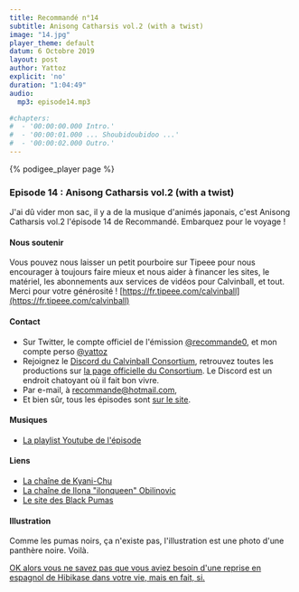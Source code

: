```yaml
---
title: Recommandé n°14
subtitle: Anisong Catharsis vol.2 (with a twist)
image: "14.jpg"
player_theme: default
datum: 6 Octobre 2019
layout: post
author: Yattoz
explicit: 'no'
duration: "1:04:49"
audio:
  mp3: episode14.mp3

#chapters:
#  - '00:00:00.000 Intro.'
#  - '00:00:01.000 ... Shoubidoubidoo ...'
#  - '00:00:02.000 Outro.'
---
```


{% podigee_player page %}

### Episode 14 : Anisong Catharsis vol.2 (with a twist)

J'ai dû vider mon sac, il y a de la musique d'animés japonais, c'est Anisong Catharsis vol.2 l'épisode 14 de Recommandé. Embarquez pour le voyage !

#### Nous soutenir 

Vous pouvez nous laisser un petit pourboire sur Tipeee pour nous encourager à toujours faire mieux et nous aider à financer les sites, le matériel, les abonnements aux services de vidéos pour Calvinball, et tout. Merci pour votre générosité ! [https://fr.tipeee.com/calvinball](https://fr.tipeee.com/calvinball)

#### Contact

- Sur Twitter, le compte officiel de l'émission [@recommande0](https://twitter.com/recommande0), et mon compte perso [@yattoz](https://twitter.com/yattoz)
- Rejoignez le [Discord du Calvinball Consortium](https://discord.gg/4RnA9v7), retrouvez toutes les productions sur [la page officielle du Consortium](https://calvinballradio.wordpress.com/). Le Discord est un endroit chatoyant où il fait bon vivre.
- Par e-mail, à [recommande@hotmail.com](mailto:recommande@hotmail.com),
- Et bien sûr, tous les épisodes sont [sur le site](https://recommande.duckdns.org).

#### Musiques

  * [La playlist Youtube de l'épisode](https://www.youtube.com/playlist?list=PLNjXbZkItxtbxO_B29ni0vk_1BXdUcZqY)

#### Liens

  * [La chaîne de Kyani-Chu](https://www.youtube.com/user/JandyChuChuTrain)
  * [La chaîne de Ilona "ilonqueen" Obilinovic](https://www.youtube.com/user/ilonqueen)
  * [Le site des Black Pumas](https://www.theblackpumas.com/)

#### Illustration

Comme les pumas noirs, ça n'existe pas, l'illustration est une photo d'une panthère noire. Voilà. 

[OK alors vous ne savez pas que vous aviez besoin d'une reprise en espagnol de Hibikase dans votre vie, mais en fait, si.](https://www.youtube.com/watch?v=LEwh5Fibu-s)
